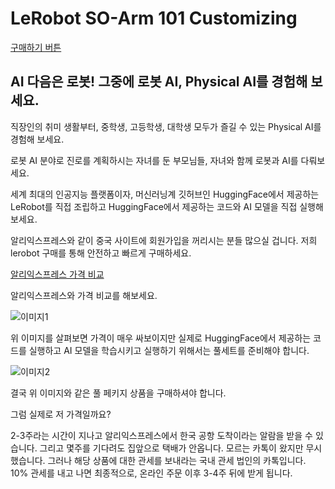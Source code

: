 
# LeRobot SO-Arm 101 Customizing

[구매하기 버튼](https://smartstore.naver.com/roboseasy/products/12169101368?nl-query=lerobot%20%EA%B5%AC%EB%A7%A4&nl-au=0bf4503d107c402f90b0e21dfbf29ca9)

## AI 다음은 로봇! 그중에 로봇 AI, Physical AI를 경험해 보세요. 

직장인의 취미 생활부터, 중학생, 고등학생, 대학생 모두가 즐길 수 있는 Physical AI를 경험해 보세요. 

로봇 AI 분야로 진로를 계획하시는 자녀를 둔 부모님들, 자녀와 함께 로봇과 AI를 다뤄보세요. 

세계 최대의 인공지능 플랫폼이자, 머신러닝계 깃허브인 HuggingFace에서 제공하는 LeRobot를 직접 조립하고 HuggingFace에서 제공하는 코드와 AI 모델을 직접 실행해 보세요. 


알리익스프레스와 같이 중국 사이트에 회원가입을 꺼리시는 분들 많으실 겁니다. 저희 lerobot 구매를 통해 안전하고 빠르게 구매하세요. 



[알리익스프레스 가격 비교](https://ko.aliexpress.com/item/1005008984709363.html?spm=a2g0o.detail.pcDetailTopMoreOtherSeller.5.dbddS6JTS6JTkH&gps-id=pcDetailTopMoreOtherSeller&scm=1007.40050.354490.0&scm_id=1007.40050.354490.0&scm-url=1007.40050.354490.0&pvid=6cfa11b2-52b4-40b3-aac4-f34d4fe6309a&_t=gps-id:pcDetailTopMoreOtherSeller,scm-url:1007.40050.354490.0,pvid:6cfa11b2-52b4-40b3-aac4-f34d4fe6309a,tpp_buckets:668%232846%238112%231997&isseo=y&pdp_ext_f=%7B%22order%22%3A%2250%22%2C%22eval%22%3A%221%22%2C%22sceneId%22%3A%2230050%22%7D&pdp_npi=4%40dis%21KRW%21326000%21326000%21%21%211632.40%211632.40%21%402140c1c317541201303404922e0b87%2112000047461564827%21rec%21KR%216135304503%21X&utparam-url=scene%3ApcDetailTopMoreOtherSeller%7Cquery_from%3A)

알리익스프레스와 가격 비교를 해보세요.


![이미지1](https://github-production-user-asset-6210df.s3.amazonaws.com/221774907/473669698-ad2df901-5b8c-4d59-8e04-603505c3ca3c.png?X-Amz-Algorithm=AWS4-HMAC-SHA256&X-Amz-Credential=AKIAVCODYLSA53PQK4ZA%2F20250802%2Fus-east-1%2Fs3%2Faws4_request&X-Amz-Date=20250802T074216Z&X-Amz-Expires=300&X-Amz-Signature=cf5af46fd63de182772b5deec7ba9e8d2b344306237a74c526fd48d2833eddc6&X-Amz-SignedHeaders=host)

위 이미지를 살펴보면 가격이 매우 싸보이지만 실제로 HuggingFace에서 제공하는 코드를 실행하고 AI 모델을 학습시키고 실행하기 위해서는 풀세트를 준비해야 합니다.


![이미지2](https://github-production-user-asset-6210df.s3.amazonaws.com/221774907/473669795-889e93d3-ab40-4289-aa63-2b12dcb60463.png?X-Amz-Algorithm=AWS4-HMAC-SHA256&X-Amz-Credential=AKIAVCODYLSA53PQK4ZA%2F20250802%2Fus-east-1%2Fs3%2Faws4_request&X-Amz-Date=20250802T074336Z&X-Amz-Expires=300&X-Amz-Signature=731053dc43870ada0d33e2c08bb127fad0f1ea02826e4bd26558c31860a6e80c&X-Amz-SignedHeaders=host)

결국 위 이미지와 같은 풀 페키지 상품을 구매하셔야 합니다. 

그럼 실제로 저 가격일까요? 

2-3주라는 시간이 지나고 알리익스프레스에서 한국 공항 도착이라는 알람을 받을 수 있습니다. 그리고 몇주를 기다려도 집앞으로 택배가 안옵니다. 모르는 카톡이 왔지만 무시했습니다. 그러나 해당 상품에 대한 관세를 보내라는 국내 관세 법인의 카톡입니다. 10% 관세를 내고 나면 최종적으로, 온라인 주문 이후 3-4주 뒤에 받게 됩니다. 


